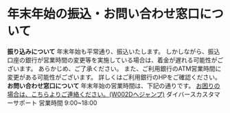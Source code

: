 # 年末年始の振込・お問い合わせ窓口について
**振り込みについて**
年末年始も平常通り、振込いたします。
しかしながら、振込口座の銀行が営業時間の変更等を実施している場合は、着金が遅れる可能性がございます。
あらかじめ、ご了承ください。
また、ご利用銀行のATM営業時間に変更がある可能性がございます。
詳しくはご利用銀行のHPをご確認ください。
**お問い合わせ窓口について**
年末年始の営業時間は、下記の通りです。
[お困りの場合は、こちらよりご連絡ください。(W002Dへジャンプ)](https://help.timee.co.jp/ja/knowledge/%E3%83%AF%E3%83%BC%E3%82%AB%E3%83%BC%E3%81%AE%E5%95%8F%E3%81%84%E5%90%88%E3%82%8F%E3%81%9B%E5%85%88%E3%81%AF%E3%81%A9%E3%81%93)
ダイバースカスタマーサポート
営業時間 9:00~18:00